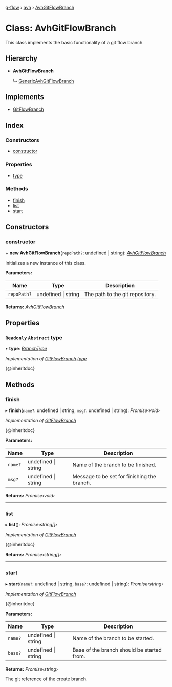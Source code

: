 [g-flow](../README.md) › [avh](../modules/avh.md) › [AvhGitFlowBranch](avh.avhgitflowbranch.md)

# Class: AvhGitFlowBranch

This class implements the basic functionality of a git flow branch.

## Hierarchy

* **AvhGitFlowBranch**

  ↳ [GenericAvhGitFlowBranch](avh.genericavhgitflowbranch.md)

## Implements

* [GitFlowBranch](../interfaces/api.gitflowbranch.md)

## Index

### Constructors

* [constructor](avh.avhgitflowbranch.md#constructor)

### Properties

* [type](avh.avhgitflowbranch.md#readonly-abstract-type)

### Methods

* [finish](avh.avhgitflowbranch.md#finish)
* [list](avh.avhgitflowbranch.md#list)
* [start](avh.avhgitflowbranch.md#start)

## Constructors

###  constructor

\+ **new AvhGitFlowBranch**(`repoPath?`: undefined | string): *[AvhGitFlowBranch](avh.avhgitflowbranch.md)*

Initializes a new instance of this class.

**Parameters:**

Name | Type | Description |
------ | ------ | ------ |
`repoPath?` | undefined &#124; string | The path to the git repository.  |

**Returns:** *[AvhGitFlowBranch](avh.avhgitflowbranch.md)*

## Properties

### `Readonly` `Abstract` type

• **type**: *[BranchType](../modules/api.md#branchtype)*

*Implementation of [GitFlowBranch](../interfaces/api.gitflowbranch.md).[type](../interfaces/api.gitflowbranch.md#readonly-type)*

{@inheritdoc}

## Methods

###  finish

▸ **finish**(`name?`: undefined | string, `msg?`: undefined | string): *Promise‹void›*

*Implementation of [GitFlowBranch](../interfaces/api.gitflowbranch.md)*

{@inheritdoc}

**Parameters:**

Name | Type | Description |
------ | ------ | ------ |
`name?` | undefined &#124; string | Name of the branch to be finished. |
`msg?` | undefined &#124; string | Message to be set for finishing the branch.  |

**Returns:** *Promise‹void›*

___

###  list

▸ **list**(): *Promise‹string[]›*

*Implementation of [GitFlowBranch](../interfaces/api.gitflowbranch.md)*

{@inheritdoc}

**Returns:** *Promise‹string[]›*

___

###  start

▸ **start**(`name?`: undefined | string, `base?`: undefined | string): *Promise‹string›*

*Implementation of [GitFlowBranch](../interfaces/api.gitflowbranch.md)*

{@inheritdoc}

**Parameters:**

Name | Type | Description |
------ | ------ | ------ |
`name?` | undefined &#124; string | Name of the branch to be started. |
`base?` | undefined &#124; string | Base of the branch should be started from. |

**Returns:** *Promise‹string›*

The git reference of the create branch.
